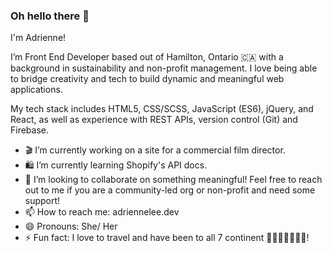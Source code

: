 ### Oh hello there 👋

I'm Adrienne!  

I’m Front End Developer based out of Hamilton, Ontario 🇨🇦 with a background in sustainability and non-profit management. I love being able to bridge creativity and tech to build dynamic and meaningful web applications.

My tech stack includes HTML5, CSS/SCSS, JavaScript (ES6), jQuery, and React, as well as experience with REST APIs, version control (Git) and Firebase.

- 🎬 I’m currently working on a site for a commercial film director.
- 🛍 I’m currently learning Shopify's API docs.
- 👯 I’m looking to collaborate on something meaningful!  Feel free to reach out to me if you are a community-led org or non-profit and need some support!
- 📫 How to reach me: adriennelee.dev
- 😄 Pronouns: She/ Her
- ⚡ Fun fact: I love to travel and have been to all 7 continent 🐧🍾🍔🦘🦜🥟🐘!

<!--
**adrienneklee/adrienneklee** is a ✨ _special_ ✨ repository because its `README.md` (this file) appears on your GitHub profile.

-->
